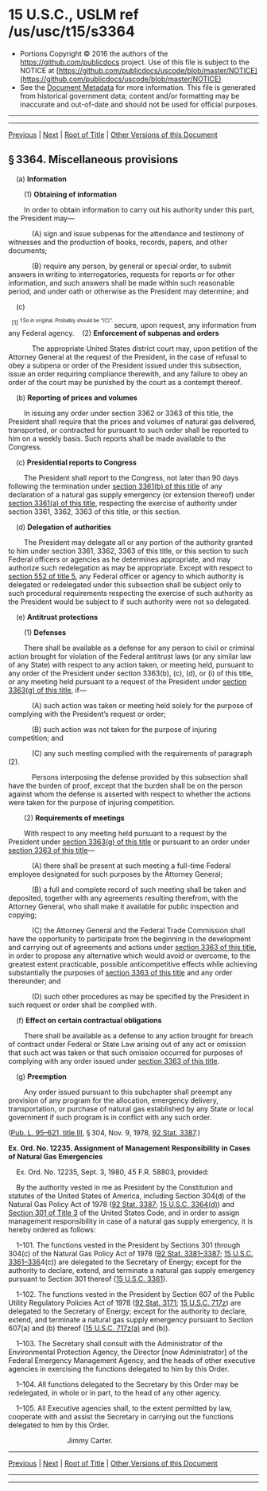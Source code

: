 ---
---

# 15 U.S.C., USLM ref /us/usc/t15/s3364

* Portions Copyright © 2016 the authors of the https://github.com/publicdocs project.
  Use of this file is subject to the NOTICE at [https://github.com/publicdocs/uscode/blob/master/NOTICE](https://github.com/publicdocs/uscode/blob/master/NOTICE)
* See the [Document Metadata](././../../../../../..//README.md) for more information.
  This file is generated from historical government data; content and/or formatting may be inaccurate and out-of-date and should not be used for official purposes.

----------
----------

[Previous](./../../../../../..//us/usc/t15/ch60/schIII/ptA/m__us_usc_t15_s3363.md) | [Next](./../../../../../..//us/usc/t15/ch60/schIII/ptB/m__us_usc_t15_ch60_schIII_ptB.md) | [Root of Title](./../../../../../../) | [Other Versions of this Document](https://publicdocs.github.io/go/links?ns=uslm&ref=%2Fus%2Fusc%2Ft15%2Fs3364)

## § 3364. Miscellaneous provisions

    (a) __Information__ 

        (1) __Obtaining of information__ 

        In order to obtain information to carry out his authority under this part, the President may—

            (A) sign and issue subpenas for the attendance and testimony of witnesses and the production of books, records, papers, and other documents;

            (B) require any person, by general or special order, to submit answers in writing to interrogatories, requests for reports or for other information, and such answers shall be made within such reasonable period, and under oath or otherwise as the President may determine; and

    (c)

  <sup>\[1\]</sup>  <sup><sup> 1 So in original. Probably should be “(C)”. </sup></sup>  secure, upon request, any information from any Federal agency.    (2) __Enforcement of subpenas and orders__ 

            The appropriate United States district court may, upon petition of the Attorney General at the request of the President, in the case of refusal to obey a subpena or order of the President issued under this subsection, issue an order requiring compliance therewith, and any failure to obey an order of the court may be punished by the court as a contempt thereof.

    (b) __Reporting of prices and volumes__ 

        In issuing any order under section 3362 or 3363 of this title, the President shall require that the prices and volumes of natural gas delivered, transported, or contracted for pursuant to such order shall be reported to him on a weekly basis. Such reports shall be made available to the Congress.

    (c) __Presidential reports to Congress__ 

        The President shall report to the Congress, not later than 90 days following the termination under [section 3361(b) of this title][/us/usc/t15/s3361/b] of any declaration of a natural gas supply emergency (or extension thereof) under [section 3361(a) of this title][/us/usc/t15/s3361/a], respecting the exercise of authority under section 3361, 3362, 3363 of this title, or this section.

    (d) __Delegation of authorities__ 

        The President may delegate all or any portion of the authority granted to him under section 3361, 3362, 3363 of this title, or this section to such Federal officers or agencies as he determines appropriate, and may authorize such redelegation as may be appropriate. Except with respect to [section 552 of title 5][/us/usc/t5/s552], any Federal officer or agency to which authority is delegated or redelegated under this subsection shall be subject only to such procedural requirements respecting the exercise of such authority as the President would be subject to if such authority were not so delegated.

    (e) __Antitrust protections__ 

        (1) __Defenses__ 

        There shall be available as a defense for any person to civil or criminal action brought for violation of the Federal antitrust laws (or any similar law of any State) with respect to any action taken, or meeting held, pursuant to any order of the President under section 3363(b), (c), (d), or (i) of this title, or any meeting held pursuant to a request of the President under [section 3363(g) of this title][/us/usc/t15/s3363/g], if—

            (A) such action was taken or meeting held solely for the purpose of complying with the President’s request or order;

            (B) such action was not taken for the purpose of injuring competition; and

            (C) any such meeting complied with the requirements of paragraph (2).

            Persons interposing the defense provided by this subsection shall have the burden of proof, except that the burden shall be on the person against whom the defense is asserted with respect to whether the actions were taken for the purpose of injuring competition.

        (2) __Requirements of meetings__ 

        With respect to any meeting held pursuant to a request by the President under [section 3363(g) of this title][/us/usc/t15/s3363/g] or pursuant to an order under [section 3363 of this title][/us/usc/t15/s3363]—

            (A) there shall be present at such meeting a full-time Federal employee designated for such purposes by the Attorney General;

            (B) a full and complete record of such meeting shall be taken and deposited, together with any agreements resulting therefrom, with the Attorney General, who shall make it available for public inspection and copying;

            (C) the Attorney General and the Federal Trade Commission shall have the opportunity to participate from the beginning in the development and carrying out of agreements and actions under [section 3363 of this title][/us/usc/t15/s3363], in order to propose any alternative which would avoid or overcome, to the greatest extent practicable, possible anticompetitive effects while achieving substantially the purposes of [section 3363 of this title][/us/usc/t15/s3363] and any order thereunder; and

            (D) such other procedures as may be specified by the President in such request or order shall be complied with.

    (f) __Effect on certain contractual obligations__ 

        There shall be available as a defense to any action brought for breach of contract under Federal or State Law arising out of any act or omission that such act was taken or that such omission occurred for purposes of complying with any order issued under [section 3363 of this title][/us/usc/t15/s3363].

    (g) __Preemption__ 

        Any order issued pursuant to this subchapter shall preempt any provision of any program for the allocation, emergency delivery, transportation, or purchase of natural gas established by any State or local government if such program is in conflict with any such order.

([Pub. L. 95–621, title III][/us/pl/95/621/tIII], § 304, Nov. 9, 1978, [92 Stat. 3387][/us/stat/92/3387].)

 __Ex. Ord. No. 12235. Assignment of Management Responsibility in Cases of Natural Gas Emergencies__ 

    Ex. Ord. No. 12235, Sept. 3, 1980, 45 F.R. 58803, provided:

    By the authority vested in me as President by the Constitution and statutes of the United States of America, including Section 304(d) of the Natural Gas Policy Act of 1978 ([92 Stat. 3387][/us/stat/92/3387]; [15 U.S.C. 3364(d)][/us/usc/t15/s3364/d]) and [Section 301 of Title 3][/us/usc/t3/s301] of the United States Code, and in order to assign management responsibility in case of a natural gas supply emergency, it is hereby ordered as follows:

    1–101. The functions vested in the President by Sections 301 through 304(c) of the Natural Gas Policy Act of 1978 ([92 Stat. 3381–3387][/us/stat/92/3381-3387]; [15 U.S.C. 3361–336][/us/usc/t15/s3361–336]4(c)) are delegated to the Secretary of Energy; except for the authority to declare, extend, and terminate a natural gas supply emergency pursuant to Section 301 thereof ([15 U.S.C. 3361][/us/usc/t15/s3361]).

    1–102. The functions vested in the President by Section 607 of the Public Utility Regulatory Policies Act of 1978 ([92 Stat. 3171][/us/stat/92/3171]; [15 U.S.C. 717z][/us/usc/t15/s717z]) are delegated to the Secretary of Energy; except for the authority to declare, extend, and terminate a natural gas supply emergency pursuant to Section 607(a) and (b) thereof ([15 U.S.C. 717z(a)][/us/usc/t15/s717z/a] and (b)).

    1–103. The Secretary shall consult with the Administrator of the Environmental Protection Agency, the Director \[now Administrator\] of the Federal Emergency Management Agency, and the heads of other executive agencies in exercising the functions delegated to him by this Order.

    1–104. All functions delegated to the Secretary by this Order may be redelegated, in whole or in part, to the head of any other agency.

    1–105. All Executive agencies shall, to the extent permitted by law, cooperate with and assist the Secretary in carrying out the functions delegated to him by this Order.

                              Jimmy Carter.

----------

[Previous](./../../../../../..//us/usc/t15/ch60/schIII/ptA/m__us_usc_t15_s3363.md) | [Next](./../../../../../..//us/usc/t15/ch60/schIII/ptB/m__us_usc_t15_ch60_schIII_ptB.md) | [Root of Title](./../../../../../../) | [Other Versions of this Document](https://publicdocs.github.io/go/links?ns=uslm&ref=%2Fus%2Fusc%2Ft15%2Fs3364)

----------
----------

[/us/usc/t15/s3361/b]: https://publicdocs.github.io/go/links?ns=uslm&ref=%2Fus%2Fusc%2Ft15%2Fs3361%2Fb
[/us/usc/t15/s3361/a]: https://publicdocs.github.io/go/links?ns=uslm&ref=%2Fus%2Fusc%2Ft15%2Fs3361%2Fa
[/us/usc/t5/s552]: https://publicdocs.github.io/go/links?ns=uslm&ref=%2Fus%2Fusc%2Ft5%2Fs552
[/us/usc/t15/s3363/g]: https://publicdocs.github.io/go/links?ns=uslm&ref=%2Fus%2Fusc%2Ft15%2Fs3363%2Fg
[/us/usc/t15/s3363/g]: https://publicdocs.github.io/go/links?ns=uslm&ref=%2Fus%2Fusc%2Ft15%2Fs3363%2Fg
[/us/usc/t15/s3363]: https://publicdocs.github.io/go/links?ns=uslm&ref=%2Fus%2Fusc%2Ft15%2Fs3363
[/us/usc/t15/s3363]: https://publicdocs.github.io/go/links?ns=uslm&ref=%2Fus%2Fusc%2Ft15%2Fs3363
[/us/usc/t15/s3363]: https://publicdocs.github.io/go/links?ns=uslm&ref=%2Fus%2Fusc%2Ft15%2Fs3363
[/us/usc/t15/s3363]: https://publicdocs.github.io/go/links?ns=uslm&ref=%2Fus%2Fusc%2Ft15%2Fs3363
[/us/pl/95/621/tIII]: https://publicdocs.github.io/go/links?ns=uslm&ref=%2Fus%2Fpl%2F95%2F621%2FtIII
[/us/stat/92/3387]: https://publicdocs.github.io/go/links?ns=uslm&ref=%2Fus%2Fstat%2F92%2F3387
[/us/stat/92/3387]: https://publicdocs.github.io/go/links?ns=uslm&ref=%2Fus%2Fstat%2F92%2F3387
[/us/usc/t15/s3364/d]: https://publicdocs.github.io/go/links?ns=uslm&ref=%2Fus%2Fusc%2Ft15%2Fs3364%2Fd
[/us/usc/t3/s301]: https://publicdocs.github.io/go/links?ns=uslm&ref=%2Fus%2Fusc%2Ft3%2Fs301
[/us/stat/92/3381-3387]: https://publicdocs.github.io/go/links?ns=uslm&ref=%2Fus%2Fstat%2F92%2F3381-3387
[/us/usc/t15/s3361–336]: https://publicdocs.github.io/go/links?ns=uslm&ref=%2Fus%2Fusc%2Ft15%2Fs3361%E2%80%93336
[/us/usc/t15/s3361]: https://publicdocs.github.io/go/links?ns=uslm&ref=%2Fus%2Fusc%2Ft15%2Fs3361
[/us/stat/92/3171]: https://publicdocs.github.io/go/links?ns=uslm&ref=%2Fus%2Fstat%2F92%2F3171
[/us/usc/t15/s717z]: https://publicdocs.github.io/go/links?ns=uslm&ref=%2Fus%2Fusc%2Ft15%2Fs717z
[/us/usc/t15/s717z/a]: https://publicdocs.github.io/go/links?ns=uslm&ref=%2Fus%2Fusc%2Ft15%2Fs717z%2Fa


